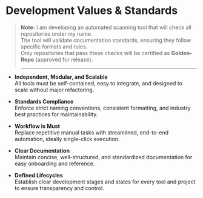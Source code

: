 # Development Values & Standards

> **Note:** I am developing an automated scanning tool that will check all repositories under my name.  
> The tool will validate documentation standards, ensuring they follow specific formats and rules.  
> Only repositories that pass these checks will be certified as **Golden-Repo** (approved for release).
> ****

- **Independent, Modular, and Scalable**  
  All tools must be self-contained, easy to integrate, and designed to scale without major refactoring.

- **Standards Compliance**  
  Enforce strict naming conventions, consistent formatting, and industry best practices for maintainability.

- **Workflow is Must**  
  Replace repetitive manual tasks with streamlined, end-to-end automation, ideally single-click execution.

- **Clear Documentation**  
  Maintain concise, well-structured, and standardized documentation for easy onboarding and reference.

- **Defined Lifecycles**  
  Establish clear development stages and states for every tool and project to ensure transparency and control.

